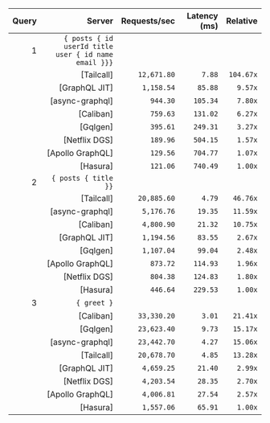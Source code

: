 <!-- PERFORMANCE_RESULTS_START -->

| Query | Server | Requests/sec | Latency (ms) | Relative |
|-------:|--------:|--------------:|--------------:|---------:|
| 1 | `{ posts { id userId title user { id name email }}}` |
|| [Tailcall] | `12,671.80` | `7.88` | `104.67x` |
|| [GraphQL JIT] | `1,158.54` | `85.88` | `9.57x` |
|| [async-graphql] | `944.30` | `105.34` | `7.80x` |
|| [Caliban] | `759.63` | `131.02` | `6.27x` |
|| [Gqlgen] | `395.61` | `249.31` | `3.27x` |
|| [Netflix DGS] | `189.96` | `504.15` | `1.57x` |
|| [Apollo GraphQL] | `129.56` | `704.77` | `1.07x` |
|| [Hasura] | `121.06` | `740.49` | `1.00x` |
| 2 | `{ posts { title }}` |
|| [Tailcall] | `20,885.60` | `4.79` | `46.76x` |
|| [async-graphql] | `5,176.76` | `19.35` | `11.59x` |
|| [Caliban] | `4,800.90` | `21.32` | `10.75x` |
|| [GraphQL JIT] | `1,194.56` | `83.55` | `2.67x` |
|| [Gqlgen] | `1,107.04` | `99.04` | `2.48x` |
|| [Apollo GraphQL] | `873.72` | `114.93` | `1.96x` |
|| [Netflix DGS] | `804.38` | `124.83` | `1.80x` |
|| [Hasura] | `446.64` | `229.53` | `1.00x` |
| 3 | `{ greet }` |
|| [Caliban] | `33,330.20` | `3.01` | `21.41x` |
|| [Gqlgen] | `23,623.40` | `9.73` | `15.17x` |
|| [async-graphql] | `23,442.70` | `4.27` | `15.06x` |
|| [Tailcall] | `20,678.70` | `4.85` | `13.28x` |
|| [GraphQL JIT] | `4,659.25` | `21.40` | `2.99x` |
|| [Netflix DGS] | `4,203.54` | `28.35` | `2.70x` |
|| [Apollo GraphQL] | `4,006.81` | `27.54` | `2.57x` |
|| [Hasura] | `1,557.06` | `65.91` | `1.00x` |

<!-- PERFORMANCE_RESULTS_END -->
